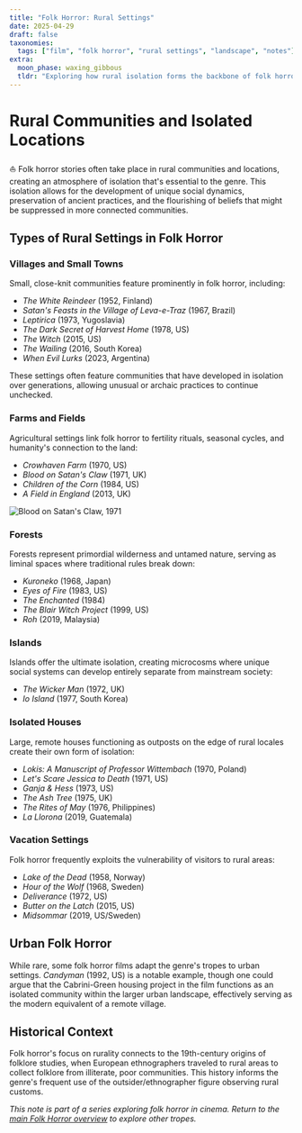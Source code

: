 ```yaml
---
title: "Folk Horror: Rural Settings"
date: 2025-04-29
draft: false
taxonomies:
  tags: ["film", "folk horror", "rural settings", "landscape", "notes"]
extra:
  moon_phase: waxing_gibbous
  tldr: "Exploring how rural isolation forms the backbone of folk horror narratives."
---
```


# Rural Communities and Isolated Locations

<span class="og">⛵</span> Folk horror stories often take place in rural communities and locations, creating an atmosphere of isolation that's essential to the genre. This isolation allows for the development of unique social dynamics, preservation of ancient practices, and the flourishing of beliefs that might be suppressed in more connected communities.

## Types of Rural Settings in Folk Horror

### Villages and Small Towns

Small, close-knit communities feature prominently in folk horror, including:
- *The White Reindeer* (1952, Finland)
- *Satan's Feasts in the Village of Leva-e-Traz* (1967, Brazil)
- *Leptirica* (1973, Yugoslavia)
- *The Dark Secret of Harvest Home* (1978, US)
- *The Witch* (2015, US)
- *The Wailing* (2016, South Korea)
- *When Evil Lurks* (2023, Argentina)

These settings often feature communities that have developed in isolation over generations, allowing unusual or archaic practices to continue unchecked.

### Farms and Fields

Agricultural settings link folk horror to fertility rituals, seasonal cycles, and humanity's connection to the land:
- *Crowhaven Farm* (1970, US)
- *Blood on Satan's Claw* (1971, UK)
- *Children of the Corn* (1984, US)
- *A Field in England* (2013, UK)

![Blood on Satan's Claw, 1971](Blood_on_Satans_Claw_028.jpg)

### Forests

Forests represent primordial wilderness and untamed nature, serving as liminal spaces where traditional rules break down:
- *Kuroneko* (1968, Japan)
- *Eyes of Fire* (1983, US)
- *The Enchanted* (1984)
- *The Blair Witch Project* (1999, US)
- *Roh* (2019, Malaysia)

### Islands

Islands offer the ultimate isolation, creating microcosms where unique social systems can develop entirely separate from mainstream society:
- *The Wicker Man* (1972, UK)
- *Io Island* (1977, South Korea)

### Isolated Houses

Large, remote houses functioning as outposts on the edge of rural locales create their own form of isolation:
- *Lokis: A Manuscript of Professor Wittembach* (1970, Poland)
- *Let's Scare Jessica to Death* (1971, US)
- *Ganja & Hess* (1973, US)
- *The Ash Tree* (1975, UK)
- *The Rites of May* (1976, Philippines)
- *La Llorona* (2019, Guatemala)

### Vacation Settings

Folk horror frequently exploits the vulnerability of visitors to rural areas:
- *Lake of the Dead* (1958, Norway)
- *Hour of the Wolf* (1968, Sweden)
- *Deliverance* (1972, US)
- *Butter on the Latch* (2015, US)
- *Midsommar* (2019, US/Sweden)

## Urban Folk Horror

While rare, some folk horror films adapt the genre's tropes to urban settings. *Candyman* (1992, US) is a notable example, though one could argue that the Cabrini-Green housing project in the film functions as an isolated community within the larger urban landscape, effectively serving as the modern equivalent of a remote village.

## Historical Context

Folk horror's focus on rurality connects to the 19th-century origins of folklore studies, when European ethnographers traveled to rural areas to collect folklore from illiterate, poor communities. This history informs the genre's frequent use of the outsider/ethnographer figure observing rural customs.

*This note is part of a series exploring folk horror in cinema. Return to the [main Folk Horror overview](/notes/folk-horror-overview) to explore other tropes.*
